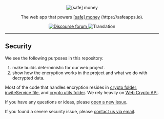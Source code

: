 <p align="center">
    <img src="https://raw.githubusercontent.com/safeapps-io/money-client/master/.repo/promo.png" alt="[safe] money" />
</p>
<p align="center">
    The web app that powers <a href="https://money.safeapps.io/">[safe] money</a> (https://safeapps.io).
</p>
<p align="center">
<a href="https://forum.safeapps.io/">
  <img src="https://raw.githubusercontent.com/safeapps-io/money-client/master/.repo/discourse.svg" alt="Discourse forum"></img>
</a>
<img src="https://raw.githubusercontent.com/safeapps-io/money-client/master/.repo/translation.svg" alt="Translation"></img>
</p>

---

## Security

We see the following purposes in this repository:

1. make builds deterministic for our web project.
2. show how the encryption works in the project and what we do with decrypted data.

Most of the code that handles encryption resides in [crypto folder](./src/services/crypto), [inviteService file](./src/services/invite/inviteService.ts), and [crypto utils folder](./src/utils/crypto). We rely heavily on [Web Crypto API](https://developer.mozilla.org/en-US/docs/Web/API/Web_Crypto_API).

If you have any questions or ideas, please [open a new issue](https://github.com/safeapps-io/money-client/issues/new).

If you found a severe security issue, please [contact us via email](mailto:dkzlv@protonmail.com).
